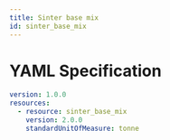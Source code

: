 ```yaml
---
title: Sinter base mix
id: sinter_base_mix
---
```




# YAML Specification

```yaml
version: 1.0.0
resources:
  - resource: sinter_base_mix
    version: 2.0.0
    standardUnitOfMeasure: tonne
```



